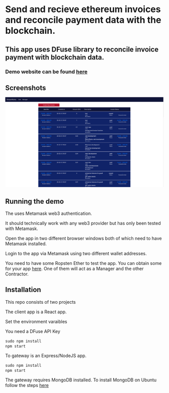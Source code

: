 # Send and recieve ethereum invoices and reconcile payment data with the blockchain.

## This app uses DFuse library to reconcile invoice payment with blockchain data.

### Demo website can be found [here](http://streamworks-ethereum.s3-website-us-west-2.amazonaws.com/)


## Screenshots

![Create and list invoices](https://github.com/KashmereLabs/Streamworks/blob/master/screenshots/create_list_sent_invoices.png "Create and list invoices")

## Running the demo
The uses Metamask web3 authentication.

It should technically work with any web3 provider but has only been tested with Metamask.

Open the app in two different browser windows both of which need to have Metamask installed.

Login to the app via Metamask using two different wallet addresses.

You need to have some Ropsten Ether to test the app. You can obtain some for your app [here](https://faucet.ropsten.be/).
One of them will act as a Manager and the other Contractor.




## Installation
This repo consists of two projects

The client app is a React app.

Set the environment varaibles

You need a DFuse API Key


```
sudo npm install
npm start
```

To gateway is an Express/NodeJS app.
```
sudo npm install
npm start
```

The gateway requires MongoDB installed.
To install MongoDB on Ubuntu follow the steps [here](https://docs.mongodb.com/manual/tutorial/install-mongodb-on-ubuntu/)


